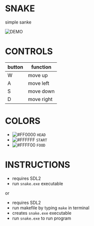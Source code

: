 # SNAKE    

simple sanke

![DEMO](https://media.giphy.com/media/8gzpXJQKHHtIoX5ltp/giphy.gif)

# CONTROLS

button | function
-------- | ---------
W | move up
A | move left
S | move down
D | move right

# COLORS

- ![#FF0000](https://via.placeholder.com/15/FF0000/000000?text=+) `HEAD`
- ![#FFFFFF](https://via.placeholder.com/15/FFFFFF/000000?text=+) `START`
- ![#FFFF00](https://via.placeholder.com/15/FFFF00/000000?text=+) `FOOD`

# INSTRUCTIONS

- requires SDL2
- run `snake.exe` executable

or
- requires SDL2
- run makefile by typing `make` in terminal
- creates `snake.exe` executable
- run `snake.exe` to run program

